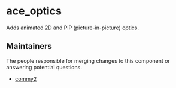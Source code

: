 ace_optics
===============

Adds animated 2D and PiP (picture-in-picture) optics.


## Maintainers

The people responsible for merging changes to this component or answering potential questions.

- [commy2](https://github.com/commy2)
